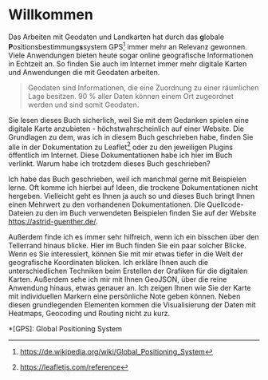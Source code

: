 # Willkommen

Das Arbeiten mit Geodaten und Landkarten hat durch das 
**g**lobale **P**ositionsbestimmung**s**system GPS[^1] immer mehr an Relevanz gewonnen. 
Viele Anwendungen bieten heute sogar online geografische Informationen in Echtzeit an. So finden Sie auch im Internet immer mehr digitale Karten und Anwendungen die mit Geodaten arbeiten.

> Geodaten sind Informationen, die eine Zuordnung zu einer räumlichen Lage besitzen. 
90 % aller Daten können einem Ort zugeordnet werden und sind somit Geodaten.

Sie lesen dieses Buch sicherlich, weil Sie mit dem Gedanken spielen eine digitale Karte 
anzubieten - höchstwahrscheinlich auf einer Website. Die Grundlagen zu dem, 
was ich in diesem Buch geschrieben habe, finden Sie alle in der Dokumentation 
zu Leaflet[^2] oder zu den jeweiligen Plugins öffentlich im Internet. 
Diese Dokumentationen habe ich hier im Buch verlinkt. Warum habe ich trotzdem 
dieses Buch geschrieben?  

Ich habe das Buch geschrieben, 
weil ich manchmal gerne mit Beispielen lerne. Oft komme ich hierbei auf Ideen, 
die trockene Dokumentationen nicht hergeben. Vielleicht geht es Ihnen ja auch 
so und dieses Buch bringt Ihnen einen Mehrwert zu den vorhandenen Dokumentationen. 
Die Quellcode-Dateien zu den im Buch verwendeten Beispielen finden Sie auf der 
Website https://astrid-guenther.de/.

Außerdem finde ich es immer sehr hilfreich, wenn ich ein bisschen über den 
Tellerrand hinaus blicke. Hier im Buch finden Sie ein paar solcher Blicke. 
Wenn es Sie interessiert, können Sie mit mir etwas tiefer in die Welt der 
geografische Koordinaten blicken. Ich erkläre Ihnen auch die unterschiedlichen 
Techniken beim Erstellen der Grafiken für die digitalen Karten. 
Außerdem sehe ich mir mit Ihnen GeoJSON, über die reine Anwendung hinaus, 
etwas genauer an. Ich zeigen Ihnen wie Sie der Karte mit individuellen Markern 
eine persönliche Note geben können. Neben diesen grundlegenden Elementen kommen 
die Visualisierung der Daten mit Heatmaps, Geocoding und Routing nicht zu kurz.

*[GPS]: Global Positioning System

[^1]: https://de.wikipedia.org/wiki/Global_Positioning_System
[^2]: https://leafletjs.com/reference
